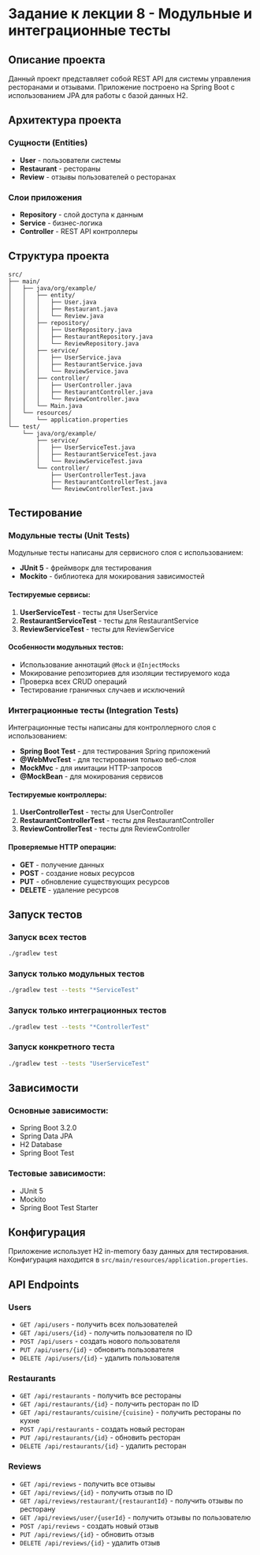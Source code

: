 # Задание к лекции 8 - Модульные и интеграционные тесты

## Описание проекта

Данный проект представляет собой REST API для системы управления ресторанами и отзывами. Приложение построено на Spring Boot с использованием JPA для работы с базой данных H2.

## Архитектура проекта

### Сущности (Entities)
- **User** - пользователи системы
- **Restaurant** - рестораны
- **Review** - отзывы пользователей о ресторанах

### Слои приложения
- **Repository** - слой доступа к данным
- **Service** - бизнес-логика
- **Controller** - REST API контроллеры

## Структура проекта

```
src/
├── main/
│   ├── java/org/example/
│   │   ├── entity/
│   │   │   ├── User.java
│   │   │   ├── Restaurant.java
│   │   │   └── Review.java
│   │   ├── repository/
│   │   │   ├── UserRepository.java
│   │   │   ├── RestaurantRepository.java
│   │   │   └── ReviewRepository.java
│   │   ├── service/
│   │   │   ├── UserService.java
│   │   │   ├── RestaurantService.java
│   │   │   └── ReviewService.java
│   │   ├── controller/
│   │   │   ├── UserController.java
│   │   │   ├── RestaurantController.java
│   │   │   └── ReviewController.java
│   │   └── Main.java
│   └── resources/
│       └── application.properties
└── test/
    └── java/org/example/
        ├── service/
        │   ├── UserServiceTest.java
        │   ├── RestaurantServiceTest.java
        │   └── ReviewServiceTest.java
        └── controller/
            ├── UserControllerTest.java
            ├── RestaurantControllerTest.java
            └── ReviewControllerTest.java
```

## Тестирование

### Модульные тесты (Unit Tests)

Модульные тесты написаны для сервисного слоя с использованием:
- **JUnit 5** - фреймворк для тестирования
- **Mockito** - библиотека для мокирования зависимостей

#### Тестируемые сервисы:
1. **UserServiceTest** - тесты для UserService
2. **RestaurantServiceTest** - тесты для RestaurantService  
3. **ReviewServiceTest** - тесты для ReviewService

#### Особенности модульных тестов:
- Использование аннотаций `@Mock` и `@InjectMocks`
- Мокирование репозиториев для изоляции тестируемого кода
- Проверка всех CRUD операций
- Тестирование граничных случаев и исключений

### Интеграционные тесты (Integration Tests)

Интеграционные тесты написаны для контроллерного слоя с использованием:
- **Spring Boot Test** - для тестирования Spring приложений
- **@WebMvcTest** - для тестирования только веб-слоя
- **MockMvc** - для имитации HTTP-запросов
- **@MockBean** - для мокирования сервисов

#### Тестируемые контроллеры:
1. **UserControllerTest** - тесты для UserController
2. **RestaurantControllerTest** - тесты для RestaurantController
3. **ReviewControllerTest** - тесты для ReviewController

#### Проверяемые HTTP операции:
- **GET** - получение данных
- **POST** - создание новых ресурсов
- **PUT** - обновление существующих ресурсов
- **DELETE** - удаление ресурсов

## Запуск тестов

### Запуск всех тестов
```bash
./gradlew test
```

### Запуск только модульных тестов
```bash
./gradlew test --tests "*ServiceTest"
```

### Запуск только интеграционных тестов
```bash
./gradlew test --tests "*ControllerTest"
```

### Запуск конкретного теста
```bash
./gradlew test --tests "UserServiceTest"
```

## Зависимости

### Основные зависимости:
- Spring Boot 3.2.0
- Spring Data JPA
- H2 Database
- Spring Boot Test

### Тестовые зависимости:
- JUnit 5
- Mockito
- Spring Boot Test Starter

## Конфигурация

Приложение использует H2 in-memory базу данных для тестирования. Конфигурация находится в `src/main/resources/application.properties`.

## API Endpoints

### Users
- `GET /api/users` - получить всех пользователей
- `GET /api/users/{id}` - получить пользователя по ID
- `POST /api/users` - создать нового пользователя
- `PUT /api/users/{id}` - обновить пользователя
- `DELETE /api/users/{id}` - удалить пользователя

### Restaurants
- `GET /api/restaurants` - получить все рестораны
- `GET /api/restaurants/{id}` - получить ресторан по ID
- `GET /api/restaurants/cuisine/{cuisine}` - получить рестораны по кухне
- `POST /api/restaurants` - создать новый ресторан
- `PUT /api/restaurants/{id}` - обновить ресторан
- `DELETE /api/restaurants/{id}` - удалить ресторан

### Reviews
- `GET /api/reviews` - получить все отзывы
- `GET /api/reviews/{id}` - получить отзыв по ID
- `GET /api/reviews/restaurant/{restaurantId}` - получить отзывы по ресторану
- `GET /api/reviews/user/{userId}` - получить отзывы по пользователю
- `POST /api/reviews` - создать новый отзыв
- `PUT /api/reviews/{id}` - обновить отзыв
- `DELETE /api/reviews/{id}` - удалить отзыв 